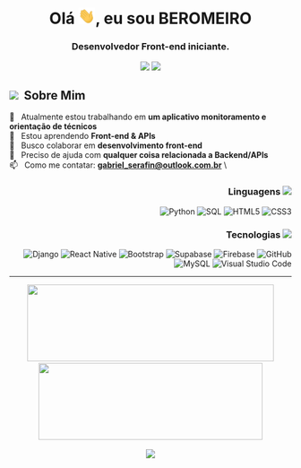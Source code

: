 <h1 align="center">Olá <img src="https://raw.githubusercontent.com/ABSphreak/ABSphreak/master/gifs/Hi.gif" width="30px">, eu sou BEROMEIRO</h1>
<h3 align="center">Desenvolvedor Front-end iniciante.</h3>

<p align="center">
<a href="https://www.linkedin.com/in/gabriel-romeiro-3209b5230/" target="_blank"><img src="https://img.shields.io/badge/-LinkedIn-0077B5?style=flat&logo=Linkedin&logoColor=white"/></a>
<a href="mailto:gabriel_serafin@outlook.com.br" target="_blank"><img src="https://img.shields.io/badge/Microsoft%20Outlook-0077B5.svg?style=for-the-badge&logo=Microsoft-Outlook&logoColor=white"/></a>


## <img src="./gifs/man_raising_hand.gif" width="40px"/> &nbsp;Sobre Mim

🔭 &nbsp; Atualmente estou trabalhando em **um aplicativo monitoramento e orientação de técnicos** \
🌱 &nbsp; Estou aprendendo **Front-end & APIs** \
👯 &nbsp; Busco colaborar em **desenvolvimento front-end** \
🤝 &nbsp; Preciso de ajuda com **qualquer coisa relacionada a Backend/APIs** \
📫 &nbsp; Como me contatar: **gabriel_serafin@outlook.com.br** \


<div align="right">

### Linguagens <img src="https://raw.githubusercontent.com/ABSphreak/ABSphreak/master/gifs/writing_hand.gif" width="20px"/>

![Python](https://img.shields.io/badge/-Python-000?&logo=Python)
![SQL](https://img.shields.io/badge/-SQL-000?&logo=MySQL)
![HTML5](https://img.shields.io/badge/-HTML5-000?&logo=HTML5)
![CSS3](https://img.shields.io/badge/-CSS3-000?&logo=CSS3)

### Tecnologias <img src="https://raw.githubusercontent.com/ABSphreak/ABSphreak/master/gifs/rocket.gif" width="20px"/>

![Django](https://img.shields.io/badge/-django-000?logo=django)
![React Native](https://img.shields.io/badge/-React_Native-000?&logo=React)
![Bootstrap](https://img.shields.io/badge/-Bootstrap-000?&logo=Bootstrap)
![Supabase](https://img.shields.io/badge/-Supabase-000?&logo=Supabase)
![Firebase](https://img.shields.io/badge/-Firebase-000?&logo=Firebase)
![GitHub](https://img.shields.io/badge/-GitHub-000?logo=github)
![MySQL](https://img.shields.io/badge/-MySQL-000?&logo=MySQL)
![Visual Studio Code](https://img.shields.io/badge/-Visual%20Studio%20Code-000?logo=visual-studio-code)


</div>

---

<p align="center">
<a href="https://github.com/BEROMEIRO">
<img height="137px" width="440px" src="https://github-readme-stats.vercel.app/api?username=BEROMEIRO&hide_title=true&hide_border=true&line_height=21" />
<img height="137px" width="400px" src="https://github-readme-stats.vercel.app/api/top-langs/?username=BEROMEIRO&hide_title=true&hide_border=true&layout=compact&langs_count=6" />
</a>


<p align='center'><img src='https://visitor-badge.laobi.icu/badge?page_id=BEROMEIRO'></p>
